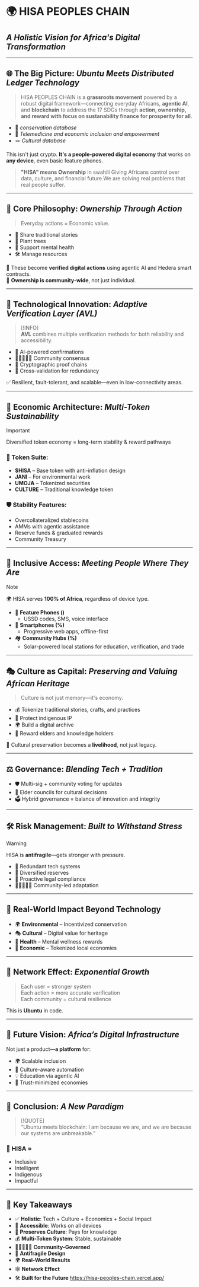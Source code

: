 
# 🌍 HISA PEOPLES CHAIN  
## *A Holistic Vision for Africa's Digital Transformation*

---

## 🌐 The Big Picture: *Ubuntu Meets Distributed Ledger Technology*

> HISA PEOPLES CHAIN is a **grassroots movement** powered by a robust digital framework—connecting everyday Africans, **agentic AI**, and **blockchain** to address the 17 SDGs through **action, ownership, and reward with focus on sustanability finance for prosperity for all**.

- 🌳 *conservation database*
- 🧠 *Telemedicine and economic inclusion and empowerment*
- 🪢 *Cultural database*

This isn't just crypto. **It's a people-powered digital economy** that works on **any device**, even basic feature phones.

> **"HISA" means  Ownership**  in swahili
> Giving Africans control over data, culture, and financial future.We are  solving real  problems that real people suffer.

---

## 🔑 Core Philosophy: *Ownership Through Action*

> Everyday actions = Economic value.

- 📖 Share traditional stories  
- 🌿 Plant trees  
- 🧘 Support mental health  
- 🛠️ Manage resources

🧩 These become **verified digital actions** using agentic AI and Hedera smart contracts.  
🎯 **Ownership is community-wide**, not just individual.

---

## 🧠 Technological Innovation: *Adaptive Verification Layer (AVL)*

> [!INFO]  
> **AVL** combines multiple verification methods for both reliability and accessibility.

- 🤖 AI-powered confirmations  
- 🧑🏾‍🤝‍🧑🏽 Community consensus  
- 🔐 Cryptographic proof chains  
- 🔁 Cross-validation for redundancy

✅ Resilient, fault-tolerant, and scalable—even in low-connectivity areas.

---

## 💸 Economic Architecture: *Multi-Token Sustainability*

> [!IMPORTANT]  
> Diversified token economy = long-term stability & reward pathways

### 🔹 Token Suite:
- **$HISA** – Base token with anti-inflation design  
- **JANI** – For environmental work  
- **UMOJA** – Tokenized securities  
- **CULTURE** – Traditional knowledge token

### 🛡️ Stability Features:
- Overcollateralized stablecoins  
- AMMs with agentic assistance  
- Reserve funds & graduated rewards  
- Community Treasury

---

## 📶 Inclusive Access: *Meeting People Where They Are*

> [!NOTE]  
> 🌍 HISA serves **100% of Africa**, regardless of device type.

- 📱 **Feature Phones ()**  
  - USSD codes, SMS, voice interface  
- 🤳 **Smartphones (%)**  
  - Progressive web apps, offline-first  
- 🏘️ **Community Hubs (%)**  
  - Solar-powered local stations for education, verification, and trade

---

## 🎭 Culture as Capital: *Preserving and Valuing African Heritage*

> Culture is not just memory—it's economy.

- 💰 Tokenize traditional stories, crafts, and practices  
- 🔐 Protect indigenous IP  
- 🌍 Build a digital archive  
- 🧓 Reward elders and knowledge holders

🎨 Cultural preservation becomes a **livelihood**, not just legacy.

---

## ⚖️ Governance: *Blending Tech + Tradition*

- 🛡️ Multi-sig + community voting for updates  
- 🧓 Elder councils for cultural decisions  
- 🗳️ Hybrid governance = balance of innovation and integrity

---

## 🛠️ Risk Management: *Built to Withstand Stress*

> [!WARNING]  
> HISA is **antifragile**—gets stronger with pressure.

- 🔁 Redundant tech systems  
- 💱 Diversified reserves  
- 📜 Proactive legal compliance  
- 🧑🏾‍🤝‍🧑🏽 Community-led adaptation

---

## 🌱 Real-World Impact Beyond Technology

- 🌍 **Environmental** – Incentivized conservation  
- 🎭 **Cultural** – Digital value for heritage  
- 🧠 **Health** – Mental wellness rewards  
- 💸 **Economic** – Tokenized local economies

---

## 🔄 Network Effect: *Exponential Growth*

> Each user = stronger system  
> Each action = more accurate verification  
> Each community = cultural resilience

This is **Ubuntu** in code.

---

## 🚀 Future Vision: *Africa’s Digital Infrastructure*

Not just a product—**a platform** for:

- 🌍 Scalable inclusion  
- 🧠 Culture-aware automation  
- 💡 Education via agentic AI  
- 🔐 Trust-minimized economies



---

## 🧭 Conclusion: *A New Paradigm*

> [!QUOTE]  
> “Ubuntu meets blockchain: I am because we are, and we are because our systems are unbreakable.”

### 🔑 HISA =  
- Inclusive  
- Intelligent  
- Indigenous  
- Impactful

---

## 🧵 Key Takeaways

- ✅ **Holistic**: Tech + Culture + Economics + Social Impact  
- 📱 **Accessible**: Works on all devices  
- 🧓 **Preserves Culture**: Pays for knowledge  
- 💰 **Multi-Token System**: Stable, sustainable  
- 🧑🏾‍🤝‍🧑🏽 **Community-Governed**  
- 🔄 **Antifragile Design**  
- 🌍 **Real-World Results**  
- 🕸️ **Network Effect**  
- 🛠️ **Built for the Future**
  https://hisa-peoples-chain.vercel.app/
